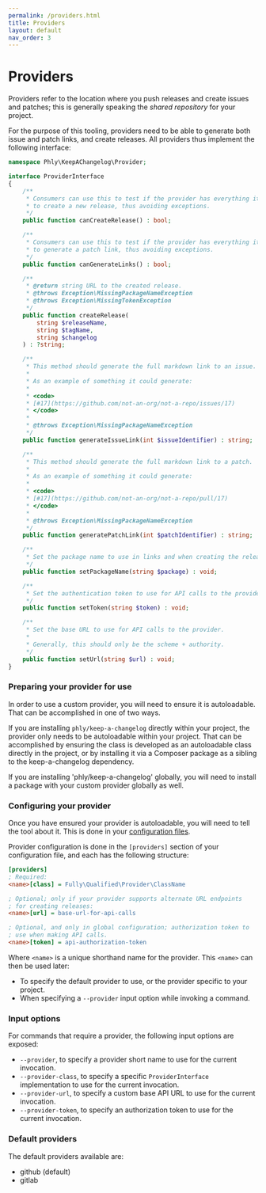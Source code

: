 ```yaml
---
permalink: /providers.html
title: Providers
layout: default
nav_order: 3
---
```


# Providers

Providers refer to the location where you push releases and create issues and
patches; this is generally speaking the _shared repository_ for your project.

For the purpose of this tooling, providers need to be able to generate both
issue and patch links, and create releases. All providers thus implement the
following interface:

```php
namespace Phly\KeepAChangelog\Provider;

interface ProviderInterface
{
    /**
     * Consumers can use this to test if the provider has everything it needs
     * to create a new release, thus avoiding exceptions.
     */
    public function canCreateRelease() : bool;

    /**
     * Consumers can use this to test if the provider has everything it needs
     * to generate a patch link, thus avoiding exceptions.
     */
    public function canGenerateLinks() : bool;

    /**
     * @return string URL to the created release.
     * @throws Exception\MissingPackageNameException
     * @throws Exception\MissingTokenException
     */
    public function createRelease(
        string $releaseName,
        string $tagName,
        string $changelog
    ) : ?string;

    /**
     * This method should generate the full markdown link to an issue.
     *
     * As an example of something it could generate:
     *
     * <code>
     * [#17](https://github.com/not-an-org/not-a-repo/issues/17)
     * </code>
     *
     * @throws Exception\MissingPackageNameException
     */
    public function generateIssueLink(int $issueIdentifier) : string;

    /**
     * This method should generate the full markdown link to a patch.
     *
     * As an example of something it could generate:
     *
     * <code>
     * [#17](https://github.com/not-an-org/not-a-repo/pull/17)
     * </code>
     *
     * @throws Exception\MissingPackageNameException
     */
    public function generatePatchLink(int $patchIdentifier) : string;

    /**
     * Set the package name to use in links and when creating the release name.
     */
    public function setPackageName(string $package) : void;

    /**
     * Set the authentication token to use for API calls to the provider.
     */
    public function setToken(string $token) : void;

    /**
     * Set the base URL to use for API calls to the provider.
     *
     * Generally, this should only be the scheme + authority.
     */
    public function setUrl(string $url) : void;
}
```

### Preparing your provider for use

In order to use a custom provider, you will need to ensure it is autoloadable.
That can be accomplished in one of two ways.

If you are installing `phly/keep-a-changelog` directly within your project, the
provider only needs to be autoloadable within your project. That can be
accomplished by ensuring the class is developed as an autoloadable class
directly in the project, or by installing it via a Composer package as a sibling
to the keep-a-changelog dependency.

If you are installing 'phly/keep-a-changelog' globally, you will need to install
a package with your custom provider globally as well.

### Configuring your provider

Once you have ensured your provider is autoloadable, you will need to tell the
tool about it. This is done in your [configuration files](config.md).

Provider configuration is done in the `[providers]` section of your
configuration file, and each has the following structure:

```ini
[providers]
; Required:
<name>[class] = Fully\Qualified\Provider\ClassName

; Optional; only if your provider supports alternate URL endpoints
; for creating releases:
<name>[url] = base-url-for-api-calls

; Optional, and only in global configuration; authorization token to
; use when making API calls.
<name>[token] = api-authorization-token
```

Where `<name>` is a unique shorthand name for the provider. This `<name>` can
then be used later:

- To specify the default provider to use, or the provider specific to your
  project.
- When specifying a `--provider` input option while invoking a command.

### Input options

For commands that require a provider, the following input options are exposed:

- `--provider`, to specify a provider short name to use for the current
  invocation.
- `--provider-class`, to specify a specific `ProviderInterface` implementation
  to use for the current invocation.
- `--provider-url`, to specify a custom base API URL to use for the current
  invocation.
- `--provider-token`, to specify an authorization token to use for the current
  invocation.

### Default providers

The default providers available are:

- github (default)
- gitlab
